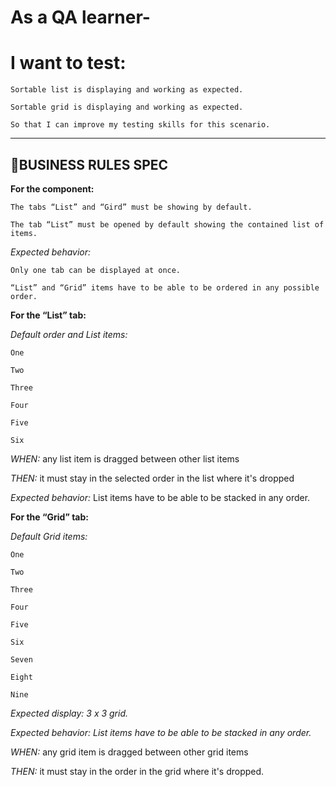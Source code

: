 # As a QA learner-

# I want to test:

    Sortable list is displaying and working as expected.

    Sortable grid is displaying and working as expected.

    So that I can improve my testing skills for this scenario.

---

## 🚩BUSINESS RULES SPEC

**For the component:**

    The tabs “List” and “Gird” must be showing by default.

    The tab “List” must be opened by default showing the contained list of items.

_Expected behavior:_

    Only one tab can be displayed at once.

    “List” and “Grid” items have to be able to be ordered in any possible order.

**For the “List” tab:**

_Default order and List items:_

    One

    Two

    Three

    Four

    Five

    Six

_WHEN:_ any list item is dragged between other list items

_THEN:_ it must stay in the selected order in the list where it's dropped

_Expected behavior:_ List items have to be able to be stacked in any order.

**For the “Grid” tab:**

_Default Grid items:_

    One

    Two

    Three

    Four

    Five

    Six

    Seven

    Eight

    Nine

_Expected display: 3 x 3 grid._

_Expected behavior: List items have to be able to be stacked in any order._

_WHEN:_ any grid item is dragged between other grid items

_THEN:_ it must stay in the order in the grid where it's dropped.
